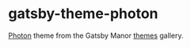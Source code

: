 # gatsby-theme-photon
[Photon](https://www.gatsbymanor.com/themes/photon) theme from the Gatsby Manor [themes](https://www.gatsbymanor.com/themes/) gallery.
